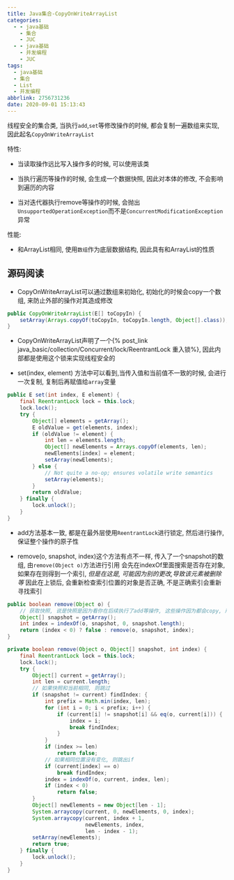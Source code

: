 ```yaml
---
title: Java集合-CopyOnWriteArrayList
categories:
  - - java基础
    - 集合
    - JUC
  - - java基础
    - 并发编程
    - JUC
tags:
  - java基础
  - 集合
  - List
  - 并发编程
abbrlink: 2756731236
date: 2020-09-01 15:13:43
---
```


线程安全的集合类, 当执行`add`,`set`等修改操作的时候, 都会复制一遍数组来实现, 因此起名`CopyOnWriteArrayList`

特性:

- 当读取操作远比写入操作多的时候, 可以使用该类

- 当执行遍历等操作的时候, 会生成一个数据快照, 因此对本体的修改, 不会影响到遍历的内容

- 当对迭代器执行remove等操作的时候, 会抛出`UnsupportedOperationException`而不是`ConcurrentModificationException`异常
  

性能:

  - 和ArrayList相同, 使用`数组`作为底层数据结构, 因此具有和ArrayList的性质

<!-- more -->
## 源码阅读

- CopyOnWriteArrayList可以通过数组来初始化, 初始化的时候会copy一个数组, 来防止外部的操作对其造成修改

```java
public CopyOnWriteArrayList(E[] toCopyIn) {
    setArray(Arrays.copyOf(toCopyIn, toCopyIn.length, Object[].class));
}
```

- CopyOnWriteArrayList声明了一个{% post_link java_basic/collection/Concurrent/lock/ReentrantLock 重入锁%}, 因此内部都是使用这个锁来实现线程安全的

- set(index, element) 方法中可以看到,当传入值和当前值不一致的时候, 会进行一次复制, 复制后再赋值给`array`变量

```java
public E set(int index, E element) {
    final ReentrantLock lock = this.lock;
    lock.lock();
    try {
        Object[] elements = getArray();
        E oldValue = get(elements, index);
        if (oldValue != element) {
            int len = elements.length;
            Object[] newElements = Arrays.copyOf(elements, len);
            newElements[index] = element;
            setArray(newElements);
        } else {
            // Not quite a no-op; ensures volatile write semantics
            setArray(elements);
        }
        return oldValue;
    } finally {
        lock.unlock();
    }
}
```

- add方法基本一致, 都是在最外层使用`ReentrantLock`进行锁定, 然后进行操作, 保证整个操作的原子性

- remove(o, snapshot, index)这个方法有点不一样, 传入了一个snapshot的数组, 由`remove(Object o)`方法进行引用
会先在indexOf里面搜索是否存在对象, 如果存在则得到一个索引, *但是在这是, 可能因为别的更改,导致该元素被删除等*
因此在上锁后, 会重新检查索引位置的对象是否正确, 不是正确索引会重新寻找索引

```java
public boolean remove(Object o) {
    // 获取快照, 说是快照是因为看你在后续执行了add等操作, 这些操作因为都会copy, 所以不会修改到快照内容
    Object[] snapshot = getArray();
    int index = indexOf(o, snapshot, 0, snapshot.length);
    return (index < 0) ? false : remove(o, snapshot, index);
}

private boolean remove(Object o, Object[] snapshot, int index) {
    final ReentrantLock lock = this.lock;
    lock.lock();
    try {
        Object[] current = getArray();
        int len = current.length;
        // 如果快照和当前相同, 则跳过
        if (snapshot != current) findIndex: {
            int prefix = Math.min(index, len);
            for (int i = 0; i < prefix; i++) {
                if (current[i] != snapshot[i] && eq(o, current[i])) {
                    index = i;
                    break findIndex;
                }
            }
            if (index >= len)
                return false;
            // 如果相同位置没有变化, 则跳出if
            if (current[index] == o)
                break findIndex;
            index = indexOf(o, current, index, len);
            if (index < 0)
                return false;
        }
        Object[] newElements = new Object[len - 1];
        System.arraycopy(current, 0, newElements, 0, index);
        System.arraycopy(current, index + 1,
                         newElements, index,
                         len - index - 1);
        setArray(newElements);
        return true;
    } finally {
        lock.unlock();
    }
}
```